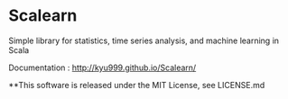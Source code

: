 Scalearn
========

Simple library for statistics, time series analysis, and machine learning in Scala

Documentation : http://kyu999.github.io/Scalearn/


**This software is released under the MIT License, see LICENSE.md 